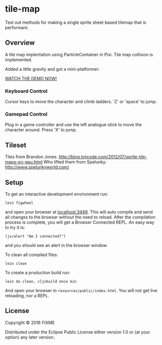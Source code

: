 # tile-map

Test out methods for making a single sprite sheet based tilemap that is performant.

## Overview

A tile map implentation using ParticleContainer in Pixi. Tile map collision is implemented.

Added a little gravity and got a mini-platformer:

[WATCH THE DEMO NOW!](https://retrogradeorbit.github.io/tile-map/)

### Keyboard Control

Cursor keys to move the character and climb ladders. 'Z' or 'space' to jump.

### Gamepad Control

Plug in a game controller and use the left analogue stick to move the
character around. Press 'X' to jump.

## Tileset

Tiles from Brandon Jones. http://blog.tojicode.com/2012/07/sprite-tile-maps-on-gpu.html Who lifted them from Spelunky: http://www.spelunkyworld.com/

## Setup

To get an interactive development environment run:

    lein figwheel

and open your browser at [localhost:3449](http://localhost:3449/).
This will auto compile and send all changes to the browser without the
need to reload. After the compilation process is complete, you will
get a Browser Connected REPL. An easy way to try it is:

    (js/alert "Am I connected?")

and you should see an alert in the browser window.

To clean all compiled files:

    lein clean

To create a production build run:

    lein do clean, cljsbuild once min

And open your browser in `resources/public/index.html`. You will not
get live reloading, nor a REPL.

## License

Copyright © 2016 FIXME

Distributed under the Eclipse Public License either version 1.0 or (at your option) any later version.
